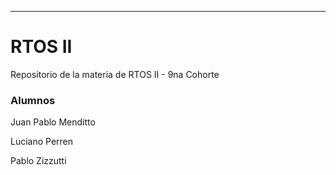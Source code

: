----
# RTOS II

Repositorio de la materia de RTOS II - 9na Cohorte


### Alumnos

Juan Pablo Menditto

Luciano Perren

Pablo Zizzutti

